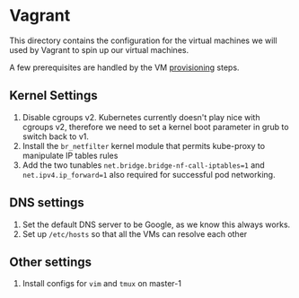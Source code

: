# Vagrant

This directory contains the configuration for the virtual machines we will used by Vagrant to spin up our virtual machines.

A few prerequisites are handled by the VM [provisioning](../docs/02-provision-compute-resources.md) steps.

## Kernel Settings

1. Disable cgroups v2. Kubernetes currently doesn't play nice with cgroups v2, therefore we need to set a kernel boot parameter in grub to switch back to v1.
2. Install the `br_netfilter` kernel module that permits kube-proxy to manipulate IP tables rules
3. Add the two tunables `net.bridge.bridge-nf-call-iptables=1` and `net.ipv4.ip_forward=1` also required for successful pod networking.

## DNS settings

1. Set the default DNS server to be Google, as we know this always works.
1. Set up `/etc/hosts` so that all the VMs can resolve each other

## Other settings

1. Install configs for `vim` and `tmux` on master-1